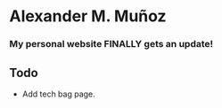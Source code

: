 # Alexander M. Muñoz
### My personal website **FINALLY** gets an update!



## Todo
- Add tech bag page.